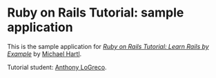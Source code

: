 # Ruby on Rails Tutorial: sample application

This is the sample application for 
[*Ruby on Rails Tutorial: Learn Rails by Example*](http://railstutorial.org/) 
by [Michael Hartl](http://michaelhartl.com/).

Tutorial student: [Anthony LoGreco](http://anthony.logreco.net/).